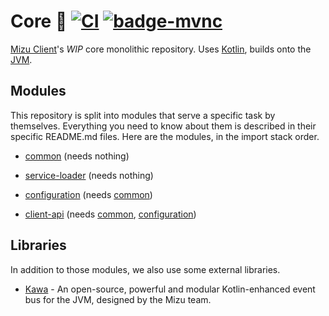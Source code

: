 # Core 🧠 [![CI][badge-ci]][ci] [![badge-mvnc]][project-mvnc]

[Mizu Client][mizu-website]'s *WIP* core monolithic repository. Uses [Kotlin], builds onto the [JVM].


## Modules

This repository is split into modules that serve a specific task by themselves. Everything you need to know
about them is described in their specific README.md files. Here are the modules, in the import stack order.

- [common] (needs nothing)

- [service-loader] (needs nothing)

- [configuration] (needs [common])

- [client-api] (needs [common], [configuration])


## Libraries

In addition to those modules, we also use some external libraries.

- [Kawa][kawa] - An open-source, powerful and modular Kotlin-enhanced event bus for the JVM, designed by the Mizu team.


<!--- External Links --->

[mizu-website]: https://mizu.wtf/ "mizu website"

[kotlin]: https://kotlinlang.org "Kotlin website"

[jvm]: https://adoptium.net "Adoptium website"

[mvnc]: https://repo1.maven.org/maven2/ "Maven Central website"

[kawa]: https://github.com/MizuSoftware/kawa "Kawa"


<!-- Project Links -->

[project-mvnc]: https://search.maven.org/search?g:wtf.mizu.kawa "Project Maven Central search"

[ci]: https://github.com/MizuSoftware/core/actions/workflows/build.yml "Continuous integration"


<!-- Modules -->

[common]: https://github.com/MizuSoftware/core/tree/main/common "Common module"

[configuration]: https://github.com/MizuSoftware/core/tree/main/configuration "Configuration module"

[client-api]: https://github.com/MizuSoftware/core/tree/main/client-api "api module"

[service-loader]: https://github.com/MizuSoftware/core/tree/main/service-loader "Service loader module"


<!-- Badges -->

[badge-mvnc]: https://maven-badges.herokuapp.com/maven-central/wtf.mizu.kawa/core/badge.svg "Maven Central badge"

[badge-ci]: https://github.com/MizuSoftware/core/actions/workflows/build.yml/badge.svg?branch=main "CI badge"
